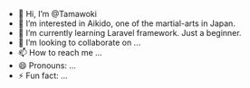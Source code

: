 - 👋 Hi, I’m @Tamawoki
- 👀 I’m interested in Aikido, one of the martial-arts in Japan.
- 🌱 I’m currently learning Laravel framework. Just a beginner.
- 💞️ I’m looking to collaborate on ...
- 📫 How to reach me ...
- 😄 Pronouns: ...
- ⚡ Fun fact: ...

<!---
Tamawoki/Tamawoki is a ✨ special ✨ repository because its `README.md` (this file) appears on your GitHub profile.
You can click the Preview link to take a look at your changes.
--->
